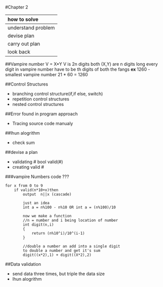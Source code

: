#Chapter 2

|how to solve|
|:---|
|understand problem|
|devise plan|
|carry out plan|
|look back|

##Vampire number 
	V = X*Y
	V is 2n digits
	both (X,Y) are n digits long
	every digit in vampire number have to be th digits of both the fangs
	**ex**
	1260 - smallest vampire number
	21 * 60 = 1260

##Control Structures
* branching control structure(if,if else, switch)
* repetition control structures
* nested control structures

##Error found in program
approach
* Tracing source code manualy

##lhun alogrithm
* check sum

##devise a plan
* validating # bool valid(#)
* creating valid #

###vampire Numbers code ???
```
for x from 0 to 9
	if valid(n*10+x)then
		output  n||x (cascade) 
		
		just an idea
		int a = n%100 - n%10 OR int a = (n%100)/10
		
		now we make a function
		//n = number and i being location of number
		int digit(n,i)
		{
			return (n%10^i)/10^(i-1)
		}
		
		//double a number an add into a single digit
		to double a number and get it's sum
		digit((x*2),1) + digit((X*2),2)
```
			
##Data validation
* send data three times, but triple the data size
* lhun alogrithm

